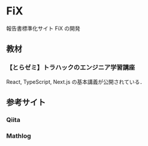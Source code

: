 # FiX
報告書標準化サイト FiX の開発

## 教材
### 【とらゼミ】トラハックのエンジニア学習講座

React, TypeScript, Next.js の基本講義が公開されている．

### 

## 参考サイト
### Qiita
### Mathlog
